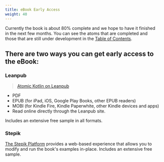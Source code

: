 ```yaml
---
title: eBook Early Access
weight: 40
---
```


Currently the book is about 80% complete and we hope to have it finished
in the next few months. You can see the atoms that are completed and those
that are still under development in the [Table of Contents](https://www.atomickotlin.com/contents/).

## There are two ways you can get early access to the eBook:

### Leanpub

> [Atomic Kotlin on Leanpub](https://leanpub.com/AtomicKotlin)

- PDF
- EPUB (for iPad, iOS, Google Play Books, other EPUB readers)
- MOBI (for Kindle Fire, Kindle Paperwhite, other Kindle devices and apps)
- Read online directly through the Leanpub site.

Includes an extensive free sample in all formats.

### Stepik

[The Stepik Platform](https://stepik.org/course/19590) provides a web-based
experience that allows you to modify and run the book's examples in-place.
Includes an extensive free sample.
